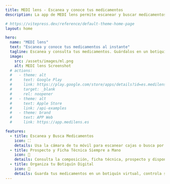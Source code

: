 ```yaml
---
title: MEDI lens - Escanea y conoce tus medicamentos
description: La app de MEDI lens permite escanear y buscar medicamentos, acceder a su prospecto y ficha técnica, ver composiciones, necesidad de receta, así como guardar en un botiquín digital tus medicamentos y recibir notificaciones sobre su fecha próxima de caducidad.

# https://vitepress.dev/reference/default-theme-home-page
layout: home

hero:
  name: "MEDI lens"
  text: "Escanea y conoce tus medicamentos al instante"
  tagline: Escanea y consulta tus medicamentos. Guárdalos en un botiquín digital, recibe alertas antes de que caduquen y accede siempre a la información oficial de la AEMPS.
  image:
    src: /assets/images/ml.png
    alt: MEDI lens Screenshot
  # actions:
  #   - theme: alt
  #     text: Google Play
  #     link: https://play.google.com/store/apps/details?id=es.medilens.app&utm_source=medilens_website&utm_medium=referral&utm_campaign=home_cta
  #     target: _blank 
  #     rel: noopener
  #   - theme: alt
  #     text: Apple Store
  #     link: /api-examples
  #   - theme: brand
  #     text: APP Web
  #     link: https://app.medilens.es

features:
  - title: Escanea y Busca Medicamentos
    icon: ⛶
    details: Usa la cámara de tu móvil para escanear cajas o busca por nombre y accede al instante a toda la información oficial de tus medicamentos. Rápido, sencillo y desde dónde tú quieras.
  - title: Prospecto y Ficha Técnica Siempre a Mano
    icon: 💊
    details: Consulta la composición, ficha técnica, prospecto y disponibilidad global de cualquier medicamento. Toda la información, actualizada y accesible cuando la necesites.
  - title: Organiza tu Botiquín Digital
    icon: 🧰
    details: Guarda tus medicamentos en un botiquín virtual, controla su fecha de caducidad y recibe avisos antes de que caduquen. Lleva un seguimiento claro y evita sorpresas.
---
```

